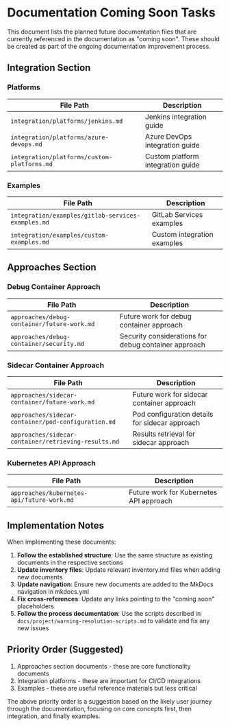 # Documentation Coming Soon Tasks

This document lists the planned future documentation files that are currently referenced in the documentation as "coming soon". These should be created as part of the ongoing documentation improvement process.

## Integration Section

### Platforms

| File Path | Description |
|-----------|-------------|
| `integration/platforms/jenkins.md` | Jenkins integration guide |
| `integration/platforms/azure-devops.md` | Azure DevOps integration guide |
| `integration/platforms/custom-platforms.md` | Custom platform integration guide |

### Examples

| File Path | Description |
|-----------|-------------|
| `integration/examples/gitlab-services-examples.md` | GitLab Services examples |
| `integration/examples/custom-examples.md` | Custom integration examples |

## Approaches Section

### Debug Container Approach

| File Path | Description |
|-----------|-------------|
| `approaches/debug-container/future-work.md` | Future work for debug container approach |
| `approaches/debug-container/security.md` | Security considerations for debug container approach |

### Sidecar Container Approach

| File Path | Description |
|-----------|-------------|
| `approaches/sidecar-container/future-work.md` | Future work for sidecar container approach |
| `approaches/sidecar-container/pod-configuration.md` | Pod configuration details for sidecar approach |
| `approaches/sidecar-container/retrieving-results.md` | Results retrieval for sidecar approach |

### Kubernetes API Approach

| File Path | Description |
|-----------|-------------|
| `approaches/kubernetes-api/future-work.md` | Future work for Kubernetes API approach |

## Implementation Notes

When implementing these documents:

1. **Follow the established structure**: Use the same structure as existing documents in the respective sections
2. **Update inventory files**: Update relevant inventory.md files when adding new documents
3. **Update navigation**: Ensure new documents are added to the MkDocs navigation in mkdocs.yml
4. **Fix cross-references**: Update any links pointing to the "coming soon" placeholders
5. **Follow the process documentation**: Use the scripts described in `docs/project/warning-resolution-scripts.md` to validate and fix any new issues

## Priority Order (Suggested)

1. Approaches section documents - these are core functionality documents
2. Integration platforms - these are important for CI/CD integrations
3. Examples - these are useful reference materials but less critical

The above priority order is a suggestion based on the likely user journey through the documentation, focusing on core concepts first, then integration, and finally examples.
